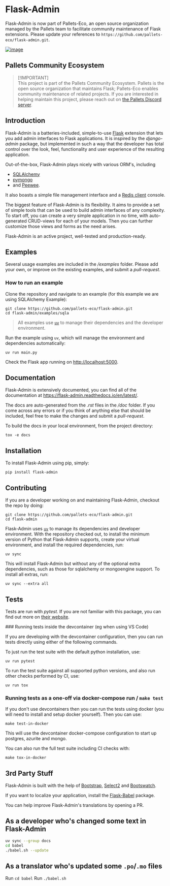 # Flask-Admin

Flask-Admin is now part of Pallets-Eco, an open source organization managed by the
Pallets team to facilitate community maintenance of Flask extensions. Please update
your references to `https://github.com/pallets-eco/flask-admin.git`.

[![image](https://github.com/pallets-eco/flask-admin/actions/workflows/tests.yaml/badge.svg?branch=master)](https://github.com/pallets-eco/flask-admin/actions/workflows/test.yaml)

## Pallets Community Ecosystem

> [!IMPORTANT]\
> This project is part of the Pallets Community Ecosystem. Pallets is the open
> source organization that maintains Flask; Pallets-Eco enables community
> maintenance of related projects. If you are interested in helping maintain
> this project, please reach out on [the Pallets Discord server][discord].

## Introduction

Flask-Admin is a batteries-included, simple-to-use
[Flask](https://flask.palletsprojects.com/) extension that lets you add admin
interfaces to Flask applications. It is inspired by the *django-admin*
package, but implemented in such a way that the developer has total
control over the look, feel, functionality and user experience of the resulting
application.

Out-of-the-box, Flask-Admin plays nicely with various ORM\'s, including

- [SQLAlchemy](https://www.sqlalchemy.org/)
- [pymongo](https://pymongo.readthedocs.io/)
- and [Peewee](https://github.com/coleifer/peewee).

It also boasts a simple file management interface and a [Redis client](https://redis.io/) console.

The biggest feature of Flask-Admin is its flexibility. It aims to provide a
set of simple tools that can be used to build admin interfaces of
any complexity. To start off, you can create a very simple
application in no time, with auto-generated CRUD-views for each of your
models. Then you can further customize those views and forms as
the need arises.

Flask-Admin is an active project, well-tested and production-ready.

## Examples

Several usage examples are included in the */examples* folder. Please add your own, or improve on the existing examples, and submit a *pull-request*.

### How to run an example

Clone the repository and navigate to an example (for this example we are using SQLAlchemy Example):

```shell
git clone https://github.com/pallets-eco/flask-admin.git
cd flask-admin/examples/sqla
```

> All examples use [`uv`](https://docs.astral.sh/uv/) to manage their dependencies and the developer environment.

Run the example using `uv`, which will manage the environment and dependencies automatically:

```shell
uv run main.py
```

Check the Flask app running on <http://localhost:5000>.

## Documentation

Flask-Admin is extensively documented, you can find all of the
documentation at <https://flask-admin.readthedocs.io/en/latest/>.

The docs are auto-generated from the *.rst* files in the */doc* folder.
If you come across any errors or if you think of anything else that
should be included, feel free to make the changes and submit a *pull-request*.

To build the docs in your local environment, from the project directory:

```shell
tox -e docs
```

## Installation

To install Flask-Admin using pip, simply:

```shell
pip install flask-admin
```

## Contributing

If you are a developer working on and maintaining Flask-Admin, checkout the repo by doing:

```shell
git clone https://github.com/pallets-eco/flask-admin.git
cd flask-admin
```

Flask-Admin uses [`uv`](https://docs.astral.sh/uv/) to manage its dependencies and developer environment. With
the repository checked out, to install the minimum version of Python that Flask-Admin supports, create your
virtual environment, and install the required dependencies, run:

```shell
uv sync
```

This will install Flask-Admin but without any of the optional extra dependencies, such as those for sqlalchemy
or mongoengine support. To install all extras, run:

```shell
uv sync --extra all
```

## Tests

Tests are run with *pytest*. If you are not familiar with this package, you can find out more on [their website](https://pytest.org/).

### Running tests inside the devcontainer (eg when using VS Code)

If you are developing with the devcontainer configuration, then you can run tests directly using either of the following commands.

To just run the test suite with the default python installation, use:

```shell
uv run pytest
```

To run the test suite against all supported python versions, and also run other checks performed by CI, use:

```shell
uv run tox
```

### Running tests as a one-off via docker-compose run / `make test`

If you don't use devcontainers then you can run the tests using docker (you will need to install and setup docker yourself). Then you can use:

```shell
make test-in-docker
```

This will use the devcontainer docker-compose configuration to start up postgres, azurite and mongo.

You can also run the full test suite including CI checks with:

```shell
make tox-in-docker
```

## 3rd Party Stuff

Flask-Admin is built with the help of
[Bootstrap](https://getbootstrap.com/),
[Select2](https://github.com/ivaynberg/select2) and
[Bootswatch](https://bootswatch.com/).

If you want to localize your application, install the
[Flask-Babel](https://pypi.python.org/pypi/Flask-Babel) package.

You can help improve Flask-Admin\'s translations by opening a PR.
## As a developer who's changed some text in Flask-Admin
```bash
uv sync --group docs
cd babel
./babel.sh --update
```

## As a translator who's updated some `.po`/`.mo` files
Run `cd babel`
Run `./babel.sh`

<!-- refs -->
[discord]: https://discord.gg/pallets
